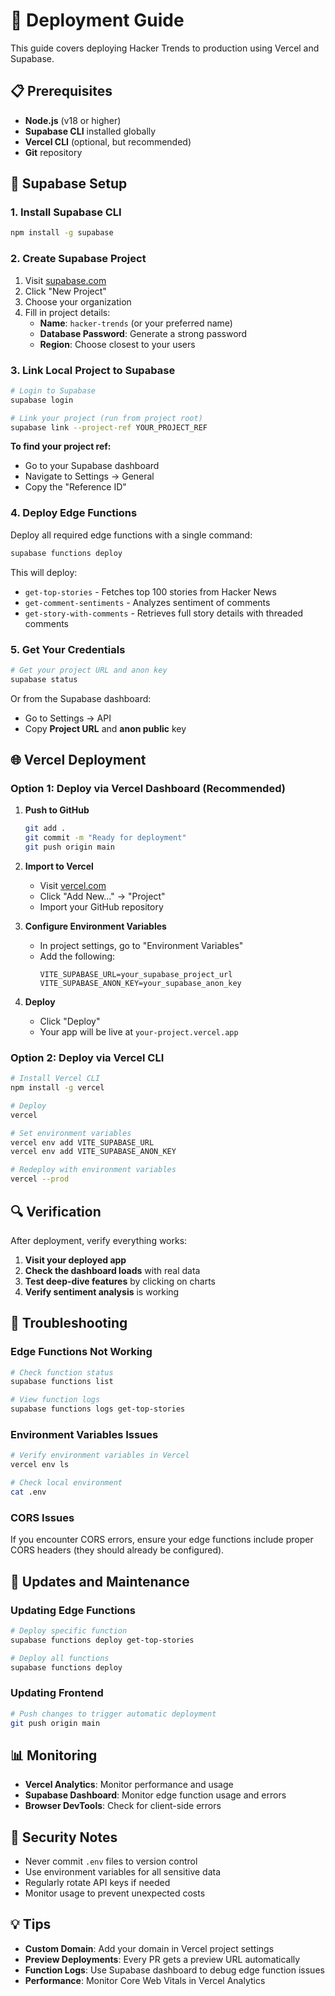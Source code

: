 # 🚀 Deployment Guide

This guide covers deploying Hacker Trends to production using Vercel and Supabase.

## 📋 Prerequisites

- **Node.js** (v18 or higher)
- **Supabase CLI** installed globally
- **Vercel CLI** (optional, but recommended)
- **Git** repository

## 🔧 Supabase Setup

### 1. Install Supabase CLI

```bash
npm install -g supabase
```

### 2. Create Supabase Project

1. Visit [supabase.com](https://supabase.com)
2. Click "New Project"
3. Choose your organization
4. Fill in project details:
   - **Name**: `hacker-trends` (or your preferred name)
   - **Database Password**: Generate a strong password
   - **Region**: Choose closest to your users

### 3. Link Local Project to Supabase

```bash
# Login to Supabase
supabase login

# Link your project (run from project root)
supabase link --project-ref YOUR_PROJECT_REF
```

**To find your project ref:**
- Go to your Supabase dashboard
- Navigate to Settings → General
- Copy the "Reference ID"

### 4. Deploy Edge Functions

Deploy all required edge functions with a single command:

```bash
supabase functions deploy
```

This will deploy:
- `get-top-stories` - Fetches top 100 stories from Hacker News
- `get-comment-sentiments` - Analyzes sentiment of comments  
- `get-story-with-comments` - Retrieves full story details with threaded comments

### 5. Get Your Credentials

```bash
# Get your project URL and anon key
supabase status
```

Or from the Supabase dashboard:
- Go to Settings → API
- Copy **Project URL** and **anon public** key

## 🌐 Vercel Deployment

### Option 1: Deploy via Vercel Dashboard (Recommended)

1. **Push to GitHub**
   ```bash
   git add .
   git commit -m "Ready for deployment"
   git push origin main
   ```

2. **Import to Vercel**
   - Visit [vercel.com](https://vercel.com)
   - Click "Add New..." → "Project"
   - Import your GitHub repository

3. **Configure Environment Variables**
   - In project settings, go to "Environment Variables"
   - Add the following:
     ```
     VITE_SUPABASE_URL=your_supabase_project_url
     VITE_SUPABASE_ANON_KEY=your_supabase_anon_key
     ```

4. **Deploy**
   - Click "Deploy"
   - Your app will be live at `your-project.vercel.app`

### Option 2: Deploy via Vercel CLI

```bash
# Install Vercel CLI
npm install -g vercel

# Deploy
vercel

# Set environment variables
vercel env add VITE_SUPABASE_URL
vercel env add VITE_SUPABASE_ANON_KEY

# Redeploy with environment variables
vercel --prod
```

## 🔍 Verification

After deployment, verify everything works:

1. **Visit your deployed app**
2. **Check the dashboard loads** with real data
3. **Test deep-dive features** by clicking on charts
4. **Verify sentiment analysis** is working

## 🐛 Troubleshooting

### Edge Functions Not Working

```bash
# Check function status
supabase functions list

# View function logs
supabase functions logs get-top-stories
```

### Environment Variables Issues

```bash
# Verify environment variables in Vercel
vercel env ls

# Check local environment
cat .env
```

### CORS Issues

If you encounter CORS errors, ensure your edge functions include proper CORS headers (they should already be configured).

## 🔄 Updates and Maintenance

### Updating Edge Functions

```bash
# Deploy specific function
supabase functions deploy get-top-stories

# Deploy all functions
supabase functions deploy
```

### Updating Frontend

```bash
# Push changes to trigger automatic deployment
git push origin main
```

## 📊 Monitoring

- **Vercel Analytics**: Monitor performance and usage
- **Supabase Dashboard**: Monitor edge function usage and errors
- **Browser DevTools**: Check for client-side errors

## 🔐 Security Notes

- Never commit `.env` files to version control
- Use environment variables for all sensitive data
- Regularly rotate API keys if needed
- Monitor usage to prevent unexpected costs

## 💡 Tips

- **Custom Domain**: Add your domain in Vercel project settings
- **Preview Deployments**: Every PR gets a preview URL automatically
- **Function Logs**: Use Supabase dashboard to debug edge function issues
- **Performance**: Monitor Core Web Vitals in Vercel Analytics
